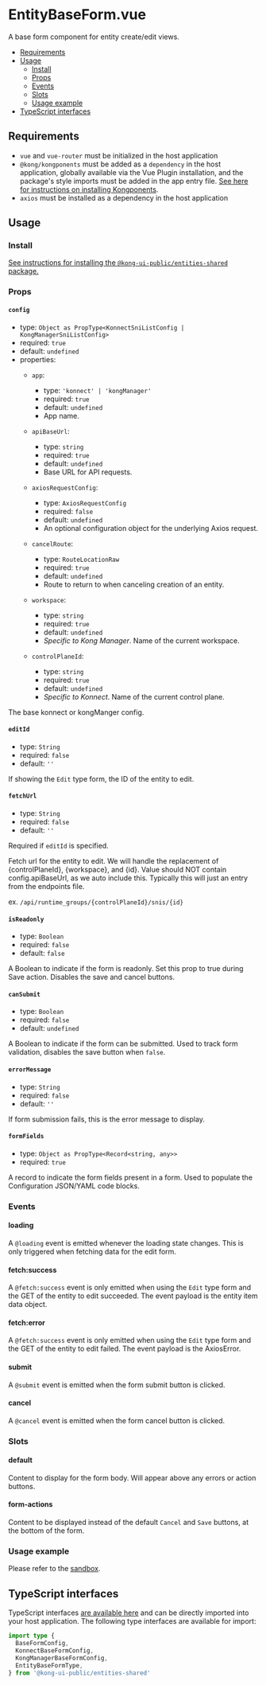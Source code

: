 # EntityBaseForm.vue

A base form component for entity create/edit views.

- [Requirements](#requirements)
- [Usage](#usage)
  - [Install](#install)
  - [Props](#props)
  - [Events](#events)
  - [Slots](#slots)
  - [Usage example](#usage-example)
- [TypeScript interfaces](#typescript-interfaces)

## Requirements

- `vue` and `vue-router` must be initialized in the host application
- `@kong/kongponents` must be added as a `dependency` in the host application, globally available via the Vue Plugin installation, and the package's style imports must be added in the app entry file. [See here for instructions on installing Kongponents](https://kongponents.konghq.com/#globally-install-all-kongponents).
- `axios` must be installed as a dependency in the host application

## Usage

### Install

[See instructions for installing the `@kong-ui-public/entities-shared` package.](../README.md#install)

### Props

#### `config`

- type: `Object as PropType<KonnectSniListConfig | KongManagerSniListConfig>`
- required: `true`
- default: `undefined`
- properties:
  - `app`:
    - type: `'konnect' | 'kongManager'`
    - required: `true`
    - default: `undefined`
    - App name.

  - `apiBaseUrl`:
    - type: `string`
    - required: `true`
    - default: `undefined`
    - Base URL for API requests.

  - `axiosRequestConfig`:
    - type: `AxiosRequestConfig`
    - required: `false`
    - default: `undefined`
    - An optional configuration object for the underlying Axios request.

  - `cancelRoute`:
    - type: `RouteLocationRaw`
    - required: `true`
    - default: `undefined`
    - Route to return to when canceling creation of an entity.

  - `workspace`:
    - type: `string`
    - required: `true`
    - default: `undefined`
    - *Specific to Kong Manager*. Name of the current workspace.

  - `controlPlaneId`:
    - type: `string`
    - required: `true`
    - default: `undefined`
    - *Specific to Konnect*. Name of the current control plane.

The base konnect or kongManger config.

#### `editId`

- type: `String`
- required: `false`
- default: `''`

If showing the `Edit` type form, the ID of the entity to edit.

#### `fetchUrl`

- type: `String`
- required: `false`
- default: `''`

Required if `editId` is specified.

Fetch url for the entity to edit. We will handle the replacement of {controlPlaneId}, {workspace}, and {id}.
Value should NOT contain config.apiBaseUrl, as we auto include this. Typically this will just an entry from the endpoints file.

ex. `/api/runtime_groups/{controlPlaneId}/snis/{id}`

#### `isReadonly`

- type: `Boolean`
- required: `false`
- default: `false`

A Boolean to indicate if the form is readonly. Set this prop to true during Save action. Disables the save and cancel buttons.

#### `canSubmit`

- type: `Boolean`
- required: `false`
- default: `undefined`

A Boolean to indicate if the form can be submitted. Used to track form validation, disables the save button when `false`.

#### `errorMessage`

- type: `String`
- required: `false`
- default: `''`

If form submission fails, this is the error message to display.

#### `formFields`

- type: `Object as PropType<Record<string, any>>`
- required: `true`

A record to indicate the form fields present in a form. Used to populate the Configuration JSON/YAML code blocks.

### Events

#### loading

A `@loading` event is emitted whenever the loading state changes. This is only triggered when fetching data for the edit form.

#### fetch:success

A `@fetch:success` event is only emitted when using the `Edit` type form and the GET of the entity to edit succeeded. The event payload is the entity item data object.

#### fetch:error

A `@fetch:success` event is only emitted when using the `Edit` type form and the GET of the entity to edit failed. The event payload is the AxiosError.

#### submit

A `@submit` event is emitted when the form submit button is clicked.

#### cancel

A `@cancel` event is emitted when the form cancel button is clicked.

### Slots

#### default

Content to display for the form body. Will appear above any errors or action buttons.

#### form-actions

Content to be displayed instead of the default `Cancel` and `Save` buttons, at the bottom of the form.

### Usage example

Please refer to the [sandbox](../sandbox/pages/EntityBaseFormPage.vue).

## TypeScript interfaces

TypeScript interfaces [are available here](https://github.com/Kong/public-ui-components/blob/main/packages/entities/entities-shared/src/types/entity-base-form.ts) and can be directly imported into your host application. The following type interfaces are available for import:

```ts
import type {
  BaseFormConfig,
  KonnectBaseFormConfig,
  KongManagerBaseFormConfig,
  EntityBaseFormType,
} from '@kong-ui-public/entities-shared'
```
